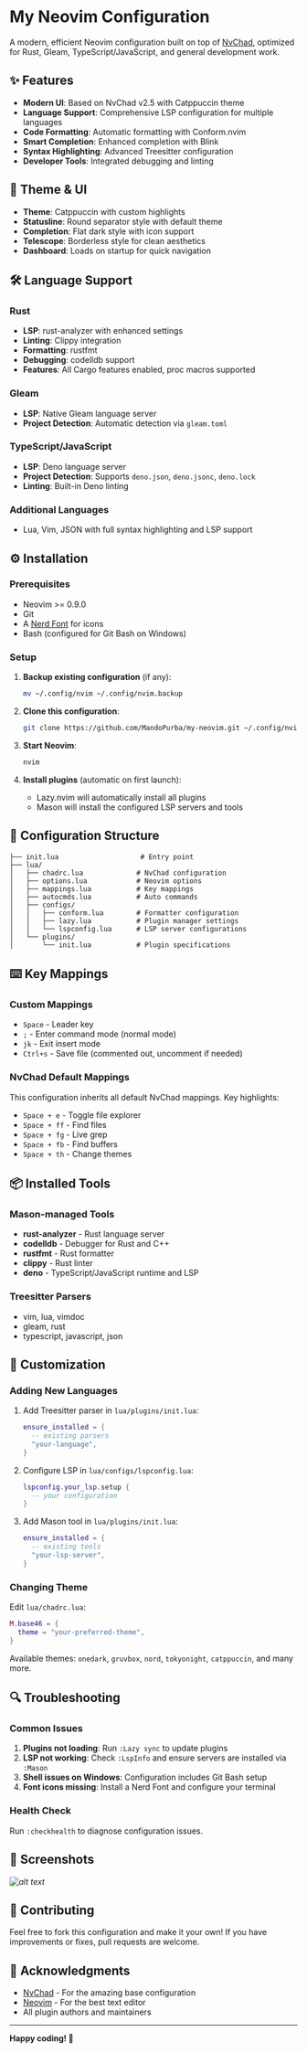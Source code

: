 # My Neovim Configuration

A modern, efficient Neovim configuration built on top of [NvChad](https://nvchad.com/), optimized for Rust, Gleam, TypeScript/JavaScript, and general development work.

## ✨ Features

- **Modern UI**: Based on NvChad v2.5 with Catppuccin theme
- **Language Support**: Comprehensive LSP configuration for multiple languages
- **Code Formatting**: Automatic formatting with Conform.nvim
- **Smart Completion**: Enhanced completion with Blink
- **Syntax Highlighting**: Advanced Treesitter configuration
- **Developer Tools**: Integrated debugging and linting

## 🎨 Theme & UI

- **Theme**: Catppuccin with custom highlights
- **Statusline**: Round separator style with default theme
- **Completion**: Flat dark style with icon support
- **Telescope**: Borderless style for clean aesthetics
- **Dashboard**: Loads on startup for quick navigation

## 🛠️ Language Support

### Rust
- **LSP**: rust-analyzer with enhanced settings
- **Linting**: Clippy integration
- **Formatting**: rustfmt
- **Debugging**: codelldb support
- **Features**: All Cargo features enabled, proc macros supported

### Gleam
- **LSP**: Native Gleam language server
- **Project Detection**: Automatic detection via `gleam.toml`

### TypeScript/JavaScript
- **LSP**: Deno language server
- **Project Detection**: Supports `deno.json`, `deno.jsonc`, `deno.lock`
- **Linting**: Built-in Deno linting

### Additional Languages
- Lua, Vim, JSON with full syntax highlighting and LSP support

## ⚙️ Installation

### Prerequisites
- Neovim >= 0.9.0
- Git
- A [Nerd Font](https://www.nerdfonts.com/) for icons
- Bash (configured for Git Bash on Windows)

### Setup

1. **Backup existing configuration** (if any):
   ```bash
   mv ~/.config/nvim ~/.config/nvim.backup
   ```

2. **Clone this configuration**:
   ```bash
   git clone https://github.com/MandoPurba/my-neovim.git ~/.config/nvim
   ```

3. **Start Neovim**:
   ```bash
   nvim
   ```

4. **Install plugins** (automatic on first launch):
   - Lazy.nvim will automatically install all plugins
   - Mason will install the configured LSP servers and tools

## 🔧 Configuration Structure

```
├── init.lua                    # Entry point
├── lua/
│   ├── chadrc.lua             # NvChad configuration
│   ├── options.lua            # Neovim options
│   ├── mappings.lua           # Key mappings
│   ├── autocmds.lua           # Auto commands
│   ├── configs/
│   │   ├── conform.lua        # Formatter configuration
│   │   ├── lazy.lua           # Plugin manager settings
│   │   └── lspconfig.lua      # LSP server configurations
│   └── plugins/
│       └── init.lua           # Plugin specifications
```

## ⌨️ Key Mappings

### Custom Mappings
- `Space` - Leader key
- `;` - Enter command mode (normal mode)
- `jk` - Exit insert mode
- `Ctrl+s` - Save file (commented out, uncomment if needed)

### NvChad Default Mappings
This configuration inherits all default NvChad mappings. Key highlights:
- `Space + e` - Toggle file explorer
- `Space + ff` - Find files
- `Space + fg` - Live grep
- `Space + fb` - Find buffers
- `Space + th` - Change themes

## 📦 Installed Tools

### Mason-managed Tools
- **rust-analyzer** - Rust language server
- **codelldb** - Debugger for Rust and C++
- **rustfmt** - Rust formatter
- **clippy** - Rust linter
- **deno** - TypeScript/JavaScript runtime and LSP

### Treesitter Parsers
- vim, lua, vimdoc
- gleam, rust
- typescript, javascript, json

## 🎯 Customization

### Adding New Languages
1. Add Treesitter parser in `lua/plugins/init.lua`:
   ```lua
   ensure_installed = {
     -- existing parsers
     "your-language",
   }
   ```

2. Configure LSP in `lua/configs/lspconfig.lua`:
   ```lua
   lspconfig.your_lsp.setup {
     -- your configuration
   }
   ```

3. Add Mason tool in `lua/plugins/init.lua`:
   ```lua
   ensure_installed = {
     -- existing tools
     "your-lsp-server",
   }
   ```

### Changing Theme
Edit `lua/chadrc.lua`:
```lua
M.base46 = {
  theme = "your-preferred-theme",
}
```

Available themes: `onedark`, `gruvbox`, `nord`, `tokyonight`, `catppuccin`, and many more.

## 🔍 Troubleshooting

### Common Issues

1. **Plugins not loading**: Run `:Lazy sync` to update plugins
2. **LSP not working**: Check `:LspInfo` and ensure servers are installed via `:Mason`
3. **Shell issues on Windows**: Configuration includes Git Bash setup
4. **Font icons missing**: Install a Nerd Font and configure your terminal

### Health Check
Run `:checkhealth` to diagnose configuration issues.

## 📸 Screenshots

*![alt text](image.png)*

## 🤝 Contributing

Feel free to fork this configuration and make it your own! If you have improvements or fixes, pull requests are welcome.

## 🙏 Acknowledgments

- [NvChad](https://nvchad.com/) - For the amazing base configuration
- [Neovim](https://neovim.io/) - For the best text editor
- All plugin authors and maintainers

---

**Happy coding! 🚀**